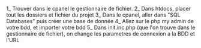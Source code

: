 1_ Trouver dans le cpanel le gestionnaire de fichier.
2_ Dans htdocs, placer tout les dossiers et fichier du projet
3_ Dans le cpanel, aller dans "SQL Databases" puis créer une base de donnée
4_ Allez sur le php my admin de votre bdd, et importer votre bdd
5_ Dans init.inc.php (que l'on trouve dans le gestionnaire de fichier), on change les parametres de connexion a la BDD et l'URL